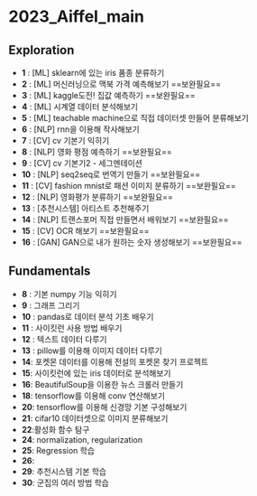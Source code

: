 # 2023_Aiffel_main

## Exploration
- **1** : [ML] sklearn에 있는 iris 품종 분류하기
- **2** : [ML] 머신러닝으로 맥북 가격 예측해보기 ==보완필요==
- **3** : [ML] kaggle도전! 집값 예측하기 ==보완필요==
- **4** : [ML] 시계열 데이터 분석해보기
- **5** : [ML] teachable machine으로 직접 데이터셋 만들어 분류해보기
- **6** : [NLP] rnn을 이용해 작사해보기
- **7** : [CV] cv 기본기 익히기
- **8** : [NLP] 영화 평점 예측하기 ==보완필요==
- **9** : [CV] cv 기본기2 - 세그멘테이션
- **10** : [NLP] seq2seq로 번역기 만들기 ==보완필요==
- **11** : [CV] fashion mnist로 패션 이미지 분류하기 ==보완필요==
- **12** : [NLP] 영화평가 분류하기 ==보완필요==
- **13** : [추천시스템] 아티스트 추천해주기
- **14** : [NLP] 트랜스포머 직접 만들면서 배워보기 ==보완필요==
- **15** : [CV] OCR 해보기 ==보완필요==
- **16** : [GAN] GAN으로 내가 원하는 숫자 생성해보기 ==보완필요==

## Fundamentals
- **8** : 기본 numpy 기능 익히기
- **9** : 그래프 그리기
- **10** : pandas로 데이터 분석 기초 배우기
- **11** : 사이킷런 사용 방법 배우기
- **12** : 텍스트 데이터 다루기
- **13** : pillow를 이용해 이미지 데이터 다루기
- **14**:  포켓몬 데이터를 이용해 전설의 포켓몬 찾기 프로젝트
- **15**: 사이킷런에 있는 iris 데이터로 분석해보기
- **16**: BeautifulSoup을 이용한 뉴스 크롤러 만들기
- **18**: tensorflow를 이용해 conv 연산해보기
- **20**: tensorflow를 이용해 신경망 기본 구성해보기
- **21**: cifar10 데이터셋으로 이미지 분류해보기
- **22**:활성화 함수 탐구
- **24**: normalization, regularization
- **25**: Regression 학습
- **26**: 
- **29**: 추천시스템 기본 학습
- **30**: 군집의 여러 방법 학습
